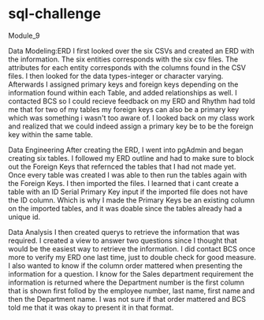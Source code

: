 # sql-challenge
Module_9

Data Modeling:ERD
I first looked over the six CSVs and created an ERD with the information. 
The six entities corresponds with the six csv files. 
The attributes for each entity corresponds with the columns found in the CSV files. 
I then looked for the data types-integer or character varying. 
Afterwards I assigned primary keys and foreign keys depending on the information found within each Table, and added relationships as well. 
I contacted BCS so I could recieve feedback on my ERD and Rhythm had told me that for two of my tables my foreign keys can also be a primary key which was something i wasn't too aware of. I looked back on my class work and realized that we could indeed assign a primary key be to be the foreign key within the same table. 

Data Engineering
After creating the ERD, I went into pgAdmin and began creating six tables. 
I followed my ERD outline and had to make sure to block out the Foreign Keys that refernced the tables that I had not made yet.   
Once every table was created I was able to then run the tables again with the Foreign Keys.
I then imported the files. 
I learned that i cant create a table with an ID Serial Primary Key input if the imported file does not have the ID column. Which is why I made the Primary Keys be an existing column on the imported tables, and it was doable since the tables already had a unique id.

Data Analysis
I then created querys to retrieve the information that was required. 
I created a view to answer two questions since I thought that would be the easiest way to retrieve the information. 
I did contact BCS once more to verify my ERD one last time, just to double check for good measure. I also wanted to know if the column order mattered when presenting the information for a question. 
I know for the Sales department requirement the information is returned where the Department number is the first column that is shown first follod by the employee number, last name, first name and then the Department name. I was not sure if that order mattered and BCS told me that it was okay to present it in that format. 